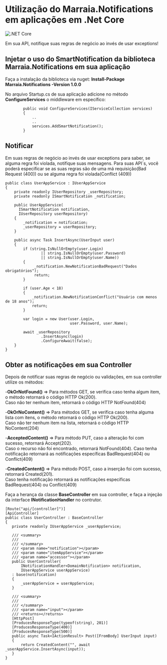 # Utilização do Marraia.Notifications em aplicações em .Net Core
![.NET Core](https://github.com/marraia/marraia.notifications/workflows/.NET%20Core/badge.svg?branch=master)

Em sua API, notifique suas regras de negócio ao invés de usar exceptions!

## Injetar o uso do SmartNotification da biblioteca Marraia.Notifications em sua aplicação

Faça a instalação da biblioteca via nuget:
**Install-Package Marraia.Notifications -Version 1.0.0**

No arquivo Startup.cs de sua aplicação adicione no método **ConfigureServices** o middleware em específico:
```
        public void ConfigureServices(IServiceCollection services)
        {
            ..
            ..
            services.AddSmartNotification();
        }
```
## Notificar 

Em suas regras de negócio ao invés de usar exceptions para saber, se alguma regra foi violada, notifique suas mensagens.
Para suas API´s, você poderá especificar se as suas regras são de uma má requisição(Bad Request (400)) ou se alguma regra foi violada(Conflict (409))

```
public class UserAppService : IUserAppService
{
    private readonly IUserRepository _userRepository;
    private readonly ISmartNotification _notification;

    public UserAppService(
      ISmartNotification notification,
      IUserRepository userRepository)
    {
        _notification = notification;
        _userRepository = userRepository;
    }
    
    public async Task InsertAsync(UserInput user)
    {
        if (string.IsNullOrEmpty(user.Login) 
                || string.IsNullOrEmpty(user.Password)
                || string.IsNullOrEmpty(user.Name))
        {
             _notification.NewNotificationBadRequest("Dados obrigatórios");
             return;
        }
        
        if (user.Age < 18)
        {
            _notification.NewNotificationConflict("Usuário com menos de 18 anos");
            return;
        }

        var login = new User(user.Login, 
                             user.Password, user.Name);

        await _userRepository
                .InsertAsync(login)
                .ConfigureAwait(false);
    }
}
```  

## Obter as notificações em sua Controller

Depois de notificar suas regras de negócio ou validações, em sua controller utilize os métodos:

-**OkOrNotFound()** => Para métodos GET, se verifica caso tenha algum item, o método retornará o código HTTP Ok(200).  
                   Caso não ter nenhum item, retornará o código HTTP NotFound(404)
                   
-**OkOrNoContent()** => Para métodos GET, se verifica caso tenha alguma lista com itens, o método retornará o código HTTP Ok(200).  
                    Caso não ter nenhum item na lista, retornará o código HTTP NoContent(204)
                    
-**AcceptedContent()** => Para método PUT, caso a alteração foi com sucesso, retornará Accept(202).  
                    Caso o recurso não foi encontrado, retornará NotFound(404). 
                    Caso tenha notificação retornará as notificações específicas BadRequest(404) ou Conflict(409)
                    
-**CreatedContent()** => Para método POST, caso a inserção foi com sucesso, retornará Created(201).  
                     Caso tenha notificação retornará as notificações específicas BadRequest(404) ou Conflict(409)
                     
 Faça a herança da classe **BaseController** em sua controller, e faça a injeção da interface **INotificationHandler<DomainNotification>** no contrutor.
                     
 ```
[Route("api/[controller]")]
[ApiController]
public class UserController : BaseController
{
    private readonly IUserAppService _userAppService;

    /// <summary>
    /// 
    /// </summary>
    /// <param name="notification"></param>
    /// <param name="itemAppService"></param>
    /// <param name="accessor"></param>
    public UserController(
        INotificationHandler<DomainNotification> notification,
        IUserAppService userAppService)
    : base(notification)
    {
        _userAppService = userAppService;
    }

    /// <summary>
    /// 
    /// </summary>
    /// <param name="input"></param>
    /// <returns></returns>
    [HttpPost]
    [ProducesResponseType(typeof(string), 201)]
    [ProducesResponseType(400)]
    [ProducesResponseType(500)]
    public async Task<IActionResult> Post([FromBody] UserInput input)
    {
        return CreatedContent("", await _userAppService.InsertAsync(input));
    }
}
 ```

